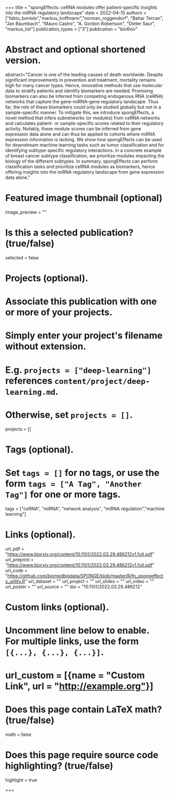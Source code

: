 +++
title = "spongEffects: ceRNA modules offer patient-specific insights into the miRNA regulatory landscape"
date = 2022-04-15
authors = ["fabio_boniolo","markus_hoffmann","norman_roggendorf", "Bahar Tercan", "Jan Baumbach", "Mauro Castro", "A. Gordon Robertson", "Dieter Saur", "markus_list"]
publication_types = ["3"]
publication = "*bioRxiv*"

# Abstract and optional shortened version.
abstract="Cancer is one of the leading causes of death worldwide. Despite significant improvements in prevention and treatment, mortality remains high for many cancer types. Hence, innovative methods that use molecular data to stratify patients and identify biomarkers are needed. Promising biomarkers can also be inferred from competing endogenous RNA (ceRNA) networks that capture the gene-miRNA-gene regulatory landscape. Thus far, the role of these biomarkers could only be studied globally but not in a sample-specific manner. To mitigate this, we introduce spongEffects, a novel method that infers subnetworks (or modules) from ceRNA networks and calculates patient- or sample-specific scores related to their regulatory activity. Notably, these module scores can be inferred from gene expression data alone and can thus be applied to cohorts where miRNA expression information is lacking. We show how spongEffects can be used for downstream machine learning tasks such as tumor classification and for identifying subtype-specific regulatory interactions. In a concrete example of breast cancer subtype classification, we prioritize modules impacting the biology of the different subtypes. In summary, spongEffects can perform classification tasks and prioritize ceRNA modules as biomarkers, hence offering insights into the miRNA regulatory landscape from gene expression data alone."

# Featured image thumbnail (optional)
image_preview = ""

# Is this a selected publication? (true/false)
selected = false

# Projects (optional).
#   Associate this publication with one or more of your projects.
#   Simply enter your project's filename without extension.
#   E.g. `projects = ["deep-learning"]` references `content/project/deep-learning.md`.
#   Otherwise, set `projects = []`.
projects = []

# Tags (optional).
#   Set `tags = []` for no tags, or use the form `tags = ["A Tag", "Another Tag"]` for one or more tags.
tags = ["ceRNA", "miRNA", "network analysis", "miRNA regulation","machine learning"]

# Links (optional).
url_pdf = "https://www.biorxiv.org/content/10.1101/2022.03.29.486212v1.full.pdf"
url_preprint = "https://www.biorxiv.org/content/10.1101/2022.03.29.486212v1.full.pdf"
url_code = "https://github.com/biomedbigdata/SPONGE/blob/master/R/fn_spongeffects_utility.R"
url_dataset = ""
url_project = ""
url_slides = ""
url_video = ""
url_poster = ""
url_source = ""
doi = "10.1101/2022.03.29.486212"

# Custom links (optional).
#   Uncomment line below to enable. For multiple links, use the form `[{...}, {...}, {...}]`.
# url_custom = [{name = "Custom Link", url = "http://example.org"}]

# Does this page contain LaTeX math? (true/false)
math = false

# Does this page require source code highlighting? (true/false)
highlight = true

+++
